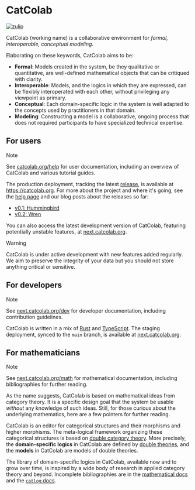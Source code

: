 # CatColab

[![zulip](https://img.shields.io/badge/zulip-join_chat-brightgreen.svg)](https://catcolab.zulipchat.com)

CatColab (working name) is a collaborative environment for *formal,
interoperable, conceptual modeling*.

Elaborating on these keywords, CatColab aims to be:

- **Formal**: Models created in the system, be they qualitative or quantitative,
  are well-defined mathematical objects that can be critiqued with clarity.
- **Interoperable**: Models, and the logics in which they are expressed, can be
  flexibly interoperated with each other, without privileging any viewpoint as
  primary.
- **Conceptual**: Each domain-specific logic in the system is well adapted to
  the concepts used by practitioners in that domain.
- **Modeling**: Constructing a model is a collaborative, ongoing process that
  does not required participants to have specialized technical expertise.

## For users

> [!NOTE]
> See [catcolab.org/help](https://catcolab.org/help) for user documentation, including an overview of CatColab and various tutorial guides.

The production deployment, tracking the latest
[release](https://github.com/ToposInstitute/CatColab/releases), is available at
<https://catcolab.org>. For more about the project and where it's going, see the
[help page](https://catcolab.org/help) and our blog posts about the releases so
far:

- [v0.1: Hummingbird](https://topos.institute/blog/2024-10-02-introducing-catcolab/)
- [v0.2: Wren](https://topos.institute/blog/2025-02-05-catcolab-0-2-wren/)

You can also access the latest development version of CatColab, featuring potentially unstable features, at [next.catcolab.org](https://next.catcolab.org).

> [!WARNING]
> CatColab is under active development with new features added regularly. We aim
> to preserve the integrity of your data but you should not store anything
> critical or sensitive.


## For developers

> [!NOTE]
> See [next.catcolab.org/dev](https://next.catcolab.org/dev) for developer documentation, including contribution guidelines.

CatColab is written in a mix of [Rust](https://www.rust-lang.org/) and
[TypeScript](https://www.typescriptlang.org/). The staging deployment, synced to the `main` branch, is available at
[next.catcolab.org](https://next.catcolab.org).


## For mathematicians

> [!NOTE]
> See [next.catcolab.org/math](https://next.catcolab.org/math) for mathematical documentation, including bibliographies for further reading.

As the name suggests, CatColab is based on mathematical ideas from category
theory. It is a specific design goal that the system be usable *without* any
knowledge of such ideas. Still, for those curious about the underlying
mathematics, here are a few pointers for further reading.

CatColab is an editor for categorical structures and their morphisms and higher
morphisms. The meta-logical framework organizing these categorical structures is
based on [double category theory](https://mathoverflow.net/q/476936). More
precisely, the **domain-specific logics** in CatColab are defined by [double
theories](https://arxiv.org/abs/2310.05384), and the **models** in CatColab are
models of double theories.

The library of domain-specific logics in CatColab, available now and to grow
over time, is inspired by a wide body of research in applied category theory and
beyond. Incomplete bibliographies are in the [mathematical
docs](https://next.catcolab.org/math/bib-0001.xml) and the [`catlog`
docs](https://next.catcolab.org/dev/rust/catlog/refs). 
